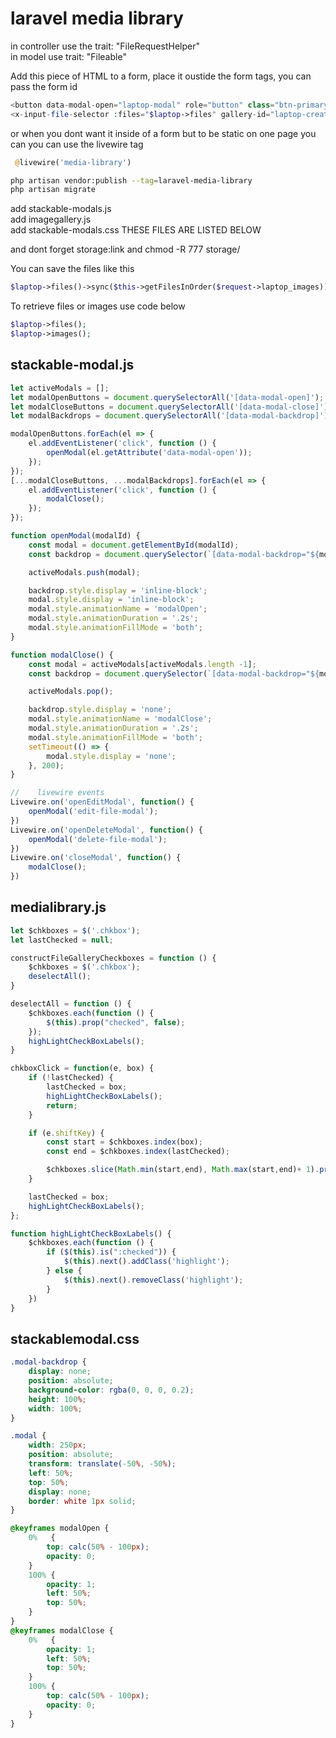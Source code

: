 # laravel media library

in controller use the trait: "FileRequestHelper"  
in model use trait: "Fileable"

Add this piece of HTML to a form, place it oustide the form tags, you can pass the form id
```php
<button data-modal-open="laptop-modal" role="button" class="btn-primary mb-3">{{ __('admin.open_gallery') }}</button>
<x-input-file-selector :files="$laptop->files" gallery-id="laptop-create-gallery" container-element-id="laptop-form-images" input-name="laptop_images" form="laptop-form" modal-name="laptop-modal" />
```
or when you dont want it inside of a form but to be static on one page you can you can use the livewire tag
```php
 @livewire('media-library')
```
```bash
php artisan vendor:publish --tag=laravel-media-library
php artisan migrate
```
add stackable-modals.js    
add imagegallery.js  
add stackable-modals.css 
THESE FILES ARE LISTED BELOW

and dont forget storage:link and chmod -R 777 storage/  

You can save the files like this
```php
$laptop->files()->sync($this->getFilesInOrder($request->laptop_images));
```
To retrieve files or images use code below
```php
$laptop->files();
$laptop->images();
```
## stackable-modal.js
```js
let activeModals = [];
let modalOpenButtons = document.querySelectorAll('[data-modal-open]');
let modalCloseButtons = document.querySelectorAll('[data-modal-close]');
let modalBackdrops = document.querySelectorAll('[data-modal-backdrop]');

modalOpenButtons.forEach(el => {
    el.addEventListener('click', function () {
        openModal(el.getAttribute('data-modal-open'));
    });
});
[...modalCloseButtons, ...modalBackdrops].forEach(el => {
    el.addEventListener('click', function () {
        modalClose();
    });
});

function openModal(modalId) {
    const modal = document.getElementById(modalId);
    const backdrop = document.querySelector(`[data-modal-backdrop="${modalId}"]`);

    activeModals.push(modal);

    backdrop.style.display = 'inline-block';
    modal.style.display = 'inline-block';
    modal.style.animationName = 'modalOpen';
    modal.style.animationDuration = '.2s';
    modal.style.animationFillMode = 'both';
}

function modalClose() {
    const modal = activeModals[activeModals.length -1];
    const backdrop = document.querySelector(`[data-modal-backdrop="${modal.id}"]`);

    activeModals.pop();

    backdrop.style.display = 'none';
    modal.style.animationName = 'modalClose';
    modal.style.animationDuration = '.2s';
    modal.style.animationFillMode = 'both';
    setTimeout(() => {
        modal.style.display = 'none';
    }, 200);
}

//    livewire events
Livewire.on('openEditModal', function() {
    openModal('edit-file-modal');
})
Livewire.on('openDeleteModal', function() {
    openModal('delete-file-modal');
})
Livewire.on('closeModal', function() {
    modalClose();
})
```
## medialibrary.js
```js
let $chkboxes = $('.chkbox');
let lastChecked = null;

constructFileGalleryCheckboxes = function () {
    $chkboxes = $('.chkbox');
    deselectAll();
}

deselectAll = function () {
    $chkboxes.each(function () {
        $(this).prop("checked", false);
    });
    highLightCheckBoxLabels();
}

chkboxClick = function(e, box) {
    if (!lastChecked) {
        lastChecked = box;
        highLightCheckBoxLabels();
        return;
    }

    if (e.shiftKey) {
        const start = $chkboxes.index(box);
        const end = $chkboxes.index(lastChecked);

        $chkboxes.slice(Math.min(start,end), Math.max(start,end)+ 1).prop('checked', lastChecked.checked);
    }

    lastChecked = box;
    highLightCheckBoxLabels();
};

function highLightCheckBoxLabels() {
    $chkboxes.each(function () {
        if ($(this).is(":checked")) {
            $(this).next().addClass('highlight');
        } else {
            $(this).next().removeClass('highlight');
        }
    })
}
```
## stackablemodal.css
```css
.modal-backdrop {
    display: none;
    position: absolute;
    background-color: rgba(0, 0, 0, 0.2);
    height: 100%;
    width: 100%;
}

.modal {
    width: 250px;
    position: absolute;
    transform: translate(-50%, -50%);
    left: 50%;
    top: 50%;
    display: none;
    border: white 1px solid;
}

@keyframes modalOpen {
    0%   {
        top: calc(50% - 100px);
        opacity: 0;
    }
    100% {
        opacity: 1;
        left: 50%;
        top: 50%;
    }
}
@keyframes modalClose {
    0%   {
        opacity: 1;
        left: 50%;
        top: 50%;
    }
    100% {
        top: calc(50% - 100px);
        opacity: 0;
    }
}
```
